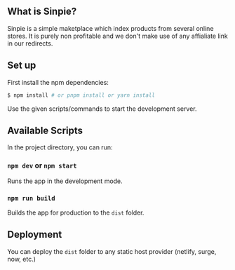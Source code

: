 ## What is Sinpie?
Sinpie is a simple maketplace which index products from several online stores. It is purely non profitable and we don't make use of any affialiate link in our redirects.
## Set up

First install the npm dependencies:


```bash
$ npm install # or pnpm install or yarn install
```
Use the given scripts/commands to start the development server.

## Available Scripts

In the project directory, you can run:

### `npm dev` or `npm start`

Runs the app in the development mode.<br>


### `npm run build`

Builds the app for production to the `dist` folder.<br>

## Deployment

You can deploy the `dist` folder to any static host provider (netlify, surge, now, etc.)
